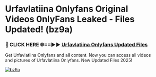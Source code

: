 # Urfavlatiina Onlyfans Original Videos 0nlyFans Leaked - Files Updated! (bz9a)

<h3>🔴 CLICK HERE 🌐==►► <a href="https://tinyurl.com/2m67pmp6" rel="nofollow">Urfavlatiina Onlyfans Updated Files</a></h3>

Get Urfavlatiina Onlyfans and all content. Now you can access all videos and pictures of Urfavlatiina Onlyfans. New Updated Files 2025!

[![bz9a](https://i.imgur.com/H4QAA4z.gif)](https://tinyurl.com/2m67pmp6)